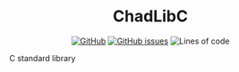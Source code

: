<div align="center">

# ChadLibC

[![GitHub](https://img.shields.io/github/license/cute-engineewing/chadlibc?style=flat-square)](LICENSE)
[![GitHub issues](https://img.shields.io/github/issues/cute-engineewing/chadlibc?style=flat-square)](https://github.com/cute-engineewing/chadlibc/issues)
![Lines of code](https://img.shields.io/tokei/lines/github/cute-engineewing/chadlibc?style=flat-square)

</div>

C standard library

